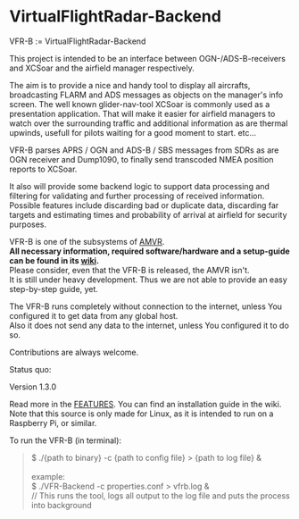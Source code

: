 # VirtualFlightRadar-Backend

VFR-B := VirtualFlightRadar-Backend

This project is intended to be an interface between OGN-/ADS-B-receivers and XCSoar and the airfield manager respectively.

The aim is to provide a nice and handy tool to display all aircrafts, broadcasting FLARM and ADS messages as objects on the manager's info screen. The well known glider-nav-tool XCSoar is commonly used as a presentation application.
That will make it easier for airfield managers to watch over the surrounding  traffic and additional information as are thermal upwinds, usefull for pilots waiting for a good moment to start.
etc...


VFR-B parses APRS / OGN and ADS-B / SBS messages from SDRs as are OGN receiver and Dump1090, to finally send transcoded NMEA position reports to XCSoar.

It also will provide some backend logic to support data processing and filtering for validating and further processing of received information.  Possible features include discarding bad or duplicate data, discarding far targets and estimating times and probability of arrival at airfield for security purposes.

VFR-B is one of the subsystems of [AMVR](https://github.com/rueckwaertsflieger/AMVR).<br>
<b>All necessary information, required software/hardware and a setup-guide can be found in its [wiki](https://github.com/rueckwaertsflieger/AMVR/wiki).</b><br>
Please consider, even that the VFR-B is released, the AMVR isn't.<br>
It is still under heavy development. Thus we are not able to provide an easy step-by-step guide, yet.


The VFR-B runs completely without connection to the internet, unless You configured it to get data from any global host.<br>
Also it does not send any data to the internet, unless You configured it to do so.


Contributions are always welcome.

Status quo:

Version 1.3.0

Read more in the [FEATURES](https://github.com/Jarthianur/VFR-Backend/blob/master/FEATURES).
You can find an installation guide in the wiki.
Note that this source is only made for Linux, as it is intended to run on a Raspberry Pi, or similar.

To run the VFR-B (in terminal): 
>$ ./{path to binary} -c {path to config file} > {path to log file} &<br><br>
>example:<br>
>$ ./VFR-Backend -c properties.conf > vfrb.log &<br>
>// This runs the tool, logs all output to the log file and puts the process into background






  
